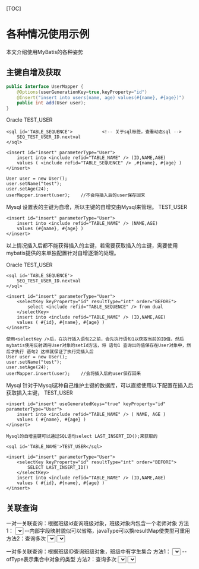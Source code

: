 [TOC]

# 各种情况使用示例

本文介绍使用MyBatis的各种姿势

## 主键自增及获取





```java
public interface UserMapper {
	@Options(userGenerationKey=true,keyProperty="id")
	@Insert("insert into users(name, age) values(#{name}, #{age})")
	public int add(User user);
}
```


Oracle
	<sql id='TABLE_NAME'>
		TEST_USER
	</sql>

	<sql id='TABLE_SEQUENCE'>			<!-- 关于sql标签，查看动态sql -->
		SEQ_TEST_USER_ID.nextval
	</sql>

	<insert id="insert" parameterType="User">
		insert into <include refid="TABLE_NAME" /> (ID,NAME,AGE)
		values ( <include refid="TABLE_SEQUENCE" /> ,#{name}, #{age} )
	</insert>

	User user = new User();
	user.setName("test");
	user.setAge(24);
	userMapper.insert(user);	//不会将插入后的user保存回来


Mysql
	设置表的主键为自增，所以主键的自增交由Mysql来管理。
	<sql id='TABLE_NAME'>
		TEST_USER
	</sql>

	<insert id="insert" parameterType="User">
		insert into <include refid="TABLE_NAME" /> (NAME,AGE)
		values (#{name}, #{age} )
	</insert>


以上情况插入后都不能获得插入的主键，若需要获取插入的主键，需要使用mybatis提供的<selectKey />来单独配置针对自增逐渐的处理。

Oracle
	<sql id='TABLE_NAME'>
		TEST_USER
	</sql>

	<sql id='TABLE_SEQUENCE'>
		SEQ_TEST_USER_ID.nextval
	</sql>

	<insert id="insert" parameterType="User">
		<selectKey keyProperty="id" resultType="int" order="BEFORE">
			select <include refid="TABLE_SEQUENCE" /> from dual
		</selectKey>
		insert into <include refid="TABLE_NAME" /> (ID,NAME,AGE)
		values ( #{id}, #{name}, #{age} )
	</insert>

	使用<selectKey />后，在执行插入语句2之前，会先执行语句1以获取当前的ID值，然后mybatis使用反射调用User对象的setId方法，将 语句1 查询出的值保存在User对象中，然后才执行 语句2 这样就保证了执行完插入后
	User user = new User();
	user.setName("test");
	user.setAge(24);
	userMapper.insert(user);	//会将插入后的user保存回来

Mysql
	针对于Mysql这种自己维护主键的数据库，可以直接使用以下配置在插入后获取插入主键，
	<sql id='TABLE_NAME'>
		TEST_USER
	</sql>

	<insert id="insert" useGeneratedKeys="true" keyProperty="id" parameterType="User">
		insert into <include refid="TABLE_NAME" /> ( NAME, AGE )
		values ( #{name}, #{age} )
	</insert>

	Mysql的自增主键可以通过SQL语句select LAST_INSERT_ID();来获取的

	<sql id='TABLE_NAME'>TEST_USER</sql>

	<insert id="insert" parameterType="User">
		<selectKey keyProperty="id" resultType="int" order="BEFORE">
			SELECT LAST_INSERT_ID()
		</selectKey>
		insert into <include refid="TABLE_NAME" /> (ID,NAME,AGE)
		values ( #{id}, #{name}, #{age} )
	</insert>



## 关联查询




一对一关联查询：根据班级id查询班级对象，班级对象内包含一个老师对象
	方法1：
		<select id="getClass" parameterType="int" resultMap="ClassResultMap">
			select * from class c,users u where c.teacherId=u.id and c.id=#{id}			--and可以使用join on语句代替
		</select>
		<resultMap id="ClassResultMap" type="Classes">
			<id property="id" column="id"/>
			<association property="teacher" javaType="User">							--内部字段映射貌似可以省略，javaType可以换resultMap使类型可重用
				<id property="id" column="id"/>
				<result property="name" column="name"/>
			</association>
		</resultMap>
	方法2：查询多次
		<select id="getClass1" parameterType="int" resultMap="ClassResultMap">
			select * from class id=#{id}
		</select>
		<resultMap id="ClassResultMap" type="Classes">
			<id property="id" column="id"/>
			<association property="teacher" column="teacherId" javatType="User" select="getTeacher"/>
		</resultMap>
		<select id="getTeacher" parameterType="int" resultType="User">
			select * from users where id=#{id}
		</select>


一对多关联查询：根据班级ID查询班级对象，班级中有学生集合
	方法1：
		<select id="getClass2" parameterType="int" resultType="ClassResultMap2">
			select * from class c,users u where c.id=users.classId and c.id=#{id}
		</select>
		<resultMap id="ClassResultMap2" type="Classes">
			<id property="id" column="id"/>
			<collection property="student" ofType="User">								--ofType表示集合中对象的类型
				<id property="id" column="id"/>
				<result property="name" column="name"/>
			</collection>
		</resultMap>
	方法2：查询多次
		<select id="getClass3" parameterType="int" resultType="ClassResultMap3">
			select * from class where id=#{id}
		</select>
		<resultMap id="ClassResultMap3" type="Classes">
			<id property="id" column="id"/>
			<collection property="student" column="id" ofType="User" select="getStudent"/>
		</resultMap>
		<select id="getStudent" parameterType="int" resultType="User">
			select * from users where classId =#{id}
		</select>